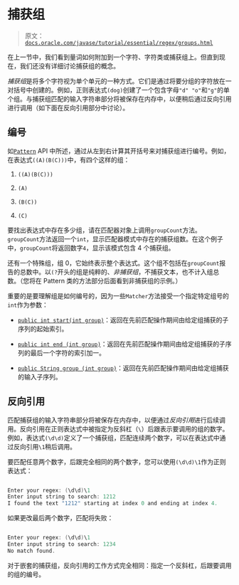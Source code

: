 # 捕获组

> 原文：[`docs.oracle.com/javase/tutorial/essential/regex/groups.html`](https://docs.oracle.com/javase/tutorial/essential/regex/groups.html)

在上一节中，我们看到量词如何附加到一个字符、字符类或捕获组上。但直到现在，我们还没有详细讨论捕获组的概念。

*捕获组*是将多个字符视为单个单元的一种方式。它们是通过将要分组的字符放在一对括号中创建的。例如，正则表达式`(dog)`创建了一个包含字母`"d" "o"`和`"g"`的单个组。与捕获组匹配的输入字符串部分将被保存在内存中，以便稍后通过反向引用进行调用（如下面在反向引用部分中讨论）。

## 编号

如[`Pattern`](https://docs.oracle.com/javase/8/docs/api/java/util/regex/Pattern.html) API 中所述，通过从左到右计算其开括号来对捕获组进行编号。例如，在表达式`((A)(B(C)))`中，有四个这样的组：

1.  `((A)(B(C)))`

1.  `(A)`

1.  `(B(C))`

1.  `(C)`

要找出表达式中存在多少组，请在匹配器对象上调用`groupCount`方法。`groupCount`方法返回一个`int`，显示匹配器模式中存在的捕获组数。在这个例子中，`groupCount`将返回数字`4`，显示该模式包含 4 个捕获组。

还有一个特殊组，组 0，它始终表示整个表达式。这个组不包括在`groupCount`报告的总数中。以`(?`开头的组是纯粹的、*非捕获组*，不捕获文本，也不计入组总数。（您将在 Pattern 类的方法部分后面看到非捕获组的示例。）

重要的是要理解组是如何编号的，因为一些`Matcher`方法接受一个指定特定组号的`int`作为参数：

+   [`public int start(int group)`](https://docs.oracle.com/javase/8/docs/api/java/util/regex/Matcher.html#start-int-)：返回在先前匹配操作期间由给定组捕获的子序列的起始索引。

+   [`public int end (int group)`](https://docs.oracle.com/javase/8/docs/api/java/util/regex/Matcher.html#end-int-)：返回在先前匹配操作期间由给定组捕获的子序列的最后一个字符的索引加一。

+   [`public String group (int group)`](https://docs.oracle.com/javase/8/docs/api/java/util/regex/Matcher.html#group-int-)：返回在先前匹配操作期间由给定组捕获的输入子序列。

## 反向引用

匹配捕获组的输入字符串部分将被保存在内存中，以便通过*反向引用*进行后续调用。反向引用在正则表达式中被指定为反斜杠（`\`）后跟表示要调用的组的数字。例如，表达式`(\d\d)`定义了一个捕获组，匹配连续两个数字，可以在表达式中通过反向引用`\1`稍后调用。

要匹配任意两个数字，后跟完全相同的两个数字，您可以使用`(\d\d)\1`作为正则表达式：

```java

Enter your regex: (\d\d)\1
Enter input string to search: 1212
I found the text "1212" starting at index 0 and ending at index 4.

```

如果更改最后两个数字，匹配将失败：

```java

Enter your regex: (\d\d)\1
Enter input string to search: 1234
No match found.

```

对于嵌套的捕获组，反向引用的工作方式完全相同：指定一个反斜杠，后跟要调用的组的编号。
